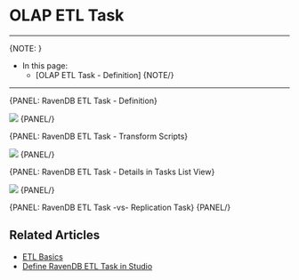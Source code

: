 ﻿# OLAP ETL Task
---

{NOTE: }



* In this page:  
  * [OLAP ETL Task - Definition]
{NOTE/}

---

{PANEL: RavenDB ETL Task - Definition}

![](images/olap-etl-task-1.png)
{PANEL/}

{PANEL: RavenDB ETL Task - Transform Scripts}

![](images/olap-etl-task-2.png)
{PANEL/}

{PANEL: RavenDB ETL Task - Details in Tasks List View}

![](images/olap-etl-task-3.png)
{PANEL/}

{PANEL: RavenDB ETL Task -vs- Replication Task}
{PANEL/}

## Related Articles

- [ETL Basics](../../../../server/ongoing-tasks/etl/raven)  
- [Define RavenDB ETL Task in Studio](../../../../studio/database/tasks/ongoing-tasks/ravendb-etl-task)  
